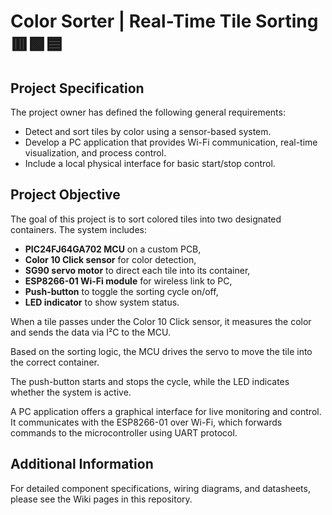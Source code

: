 # Color Sorter | Real-Time Tile Sorting 🟥🟩🟦

## Project Specification

The project owner has defined the following general requirements:

- Detect and sort tiles by color using a sensor-based system.  
- Develop a PC application that provides Wi-Fi communication, real-time visualization, and process control.  
- Include a local physical interface for basic start/stop control.

## Project Objective

The goal of this project is to sort colored tiles into two designated containers. The system includes:

- **PIC24FJ64GA702 MCU** on a custom PCB,  
- **Color 10 Click sensor** for color detection,  
- **SG90 servo motor** to direct each tile into its container,  
- **ESP8266-01 Wi-Fi module** for wireless link to PC,  
- **Push-button** to toggle the sorting cycle on/off,  
- **LED indicator** to show system status.  

When a tile passes under the Color 10 Click sensor, it measures the color and sends the data via I²C to the MCU.

Based on the sorting logic, the MCU drives the servo to move the tile into the correct container.

The push-button starts and stops the cycle, while the LED indicates whether the system is active.

A PC application offers a graphical interface for live monitoring and control. It communicates with the ESP8266-01 over Wi-Fi, which forwards commands to the microcontroller using UART protocol.

## Additional Information

For detailed component specifications, wiring diagrams, and datasheets, please see the Wiki pages in this repository.  


